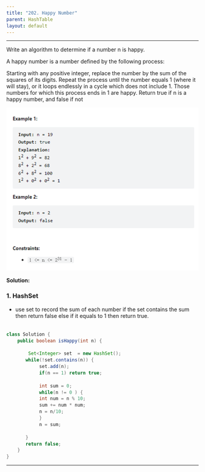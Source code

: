 ```yaml
---
title: "202. Happy Number"
parent: HashTable
layout: default
---
```


---

Write an algorithm to determine if a number n is happy.

A happy number is a number defined by the following process:

Starting with any positive integer, replace the number by the sum of the squares of its digits.
Repeat the process until the number equals 1 (where it will stay), or it loops endlessly in a cycle which does not include 1.
Those numbers for which this process ends in 1 are happy.
Return true if n is a happy number, and false if not

![Example](/assets/202.png)

**Solution:**

### 1. HashSet

- use set to record the sum of each number if the set contains the sum then return false else if it equals to 1 then return true.

```java

class Solution {
    public boolean isHappy(int n) {

        Set<Integer> set  = new HashSet();
       while(!set.contains(n)) {
            set.add(n);
            if(n == 1) return true;

            int sum = 0;
            while(n != 0 ) {
            int num = n % 10;
            sum += num * num;
            n = n/10;
            }
            n = sum;

       }
       return false;
    }
}

```

---
